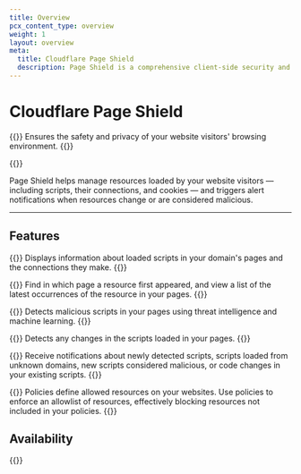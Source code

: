 ```yaml
---
title: Overview
pcx_content_type: overview
weight: 1
layout: overview
meta:
  title: Cloudflare Page Shield
  description: Page Shield is a comprehensive client-side security and privacy solution that allows you to ensure the safety of your website visitors' browsing environment.
---
```


# Cloudflare Page Shield

{{<description>}}
Ensures the safety and privacy of your website visitors' browsing environment.
{{</description>}}

{{<plan type="paid">}}

Page Shield helps manage resources loaded by your website visitors — including scripts, their connections, and cookies — and triggers alert notifications when resources change or are considered malicious.

---

## Features

{{<feature header="Monitors" href="/page-shield/detection/monitor-connections-scripts/" cta="Monitor resources">}}
Displays information about loaded scripts in your domain's pages and the connections they make.
{{</feature>}}

{{<feature header="Page attribution" href="/page-shield/detection/monitor-connections-scripts/#view-script-or-connection-details" cta="Find resource occurrences">}}
Find in which page a resource first appeared, and view a list of the latest occurrences of the resource in your pages.
{{</feature>}}

{{<feature header="Malicious script detection" href="/page-shield/detection/review-malicious-scripts/" cta="Review malicious scripts">}}
Detects malicious scripts in your pages using threat intelligence and machine learning.
{{</feature>}}

{{<feature header="Code change detection" href="/page-shield/detection/review-changed-scripts/" cta="Review changed scripts">}}
Detects any changes in the scripts loaded in your pages.
{{</feature>}}

{{<feature header="Alerts" href="/page-shield/detection/configure-alerts/" cta="Configure alerts">}}
Receive notifications about newly detected scripts, scripts loaded from unknown domains, new scripts considered malicious, or code changes in your existing scripts.
{{</feature>}}

{{<feature header="Policies" href="/page-shield/policies/">}}
Policies define allowed resources on your websites. Use policies to enforce an allowlist of resources, effectively blocking resources not included in your policies.
{{</feature>}}

## Availability

{{<feature-table id="security.page_shield">}}
